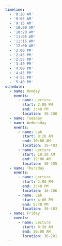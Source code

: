 ```yaml
---
timeline:
  - '8:20 AM'
  - '9:05 AM'
  - '9:15 AM'
  - '10:00 AM'
  - '10:20 AM'
  - '11:05 AM'
  - '11:15 AM'
  - '12:00 AM'
  - '2:00 PM'
  - '2:45 PM'
  - '2:55 PM'
  - '3:40 PM'
  - '4:00 PM'
  - '4:45 PM'
  - '4:55 PM'
  - '5:40 PM'
schedule:
  - name: Monday
    events:
      - name: Lecture
        start: 2:00 PM
        end: 3:40 PM
        location: 36-208
  - name: Tuesday
  - name: Wednesday
    events:
      - name: Lab
        start: 8:20 AM
        end: 10:00 AM
        location: 36-403
      - name: Lecture
        start: 10:20 AM
        end: 12:00 AM
        location: 36-205
  - name: Thursday
    events:
      - name: Lecture
        start: 2:00 PM
        end: 3:40 PM
        location: 36-206
      - name: Lab
        start: 4:00 PM
        end: 5:40 PM
        location: 36-403
  - name: Friday
    events:
      - name: Lecture
        start: 8:20 AM
        end: 10:00 AM
        location: 36-201
---
```

